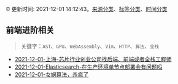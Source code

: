 :alarm_clock: 更新时间: 2021-12-01 14:12:43。[来源分类](../README.md)、[标签分类](../TAGS.md)、[时间分类](../TIMELINE.md)

## 前端进阶相关


> 关键字：`AST`、`GPU`、`WebAssembly`、`Vim`、`HTTP`、`算法`、`全栈`



- [2021-12-01-上海-芯片行业创业公司找后端、前端或者全栈工程师](https://www.v2ex.com/t/819390) 
- [2021-12-01-Elasticsearch-在生产环境单节点部署会有问题吗](https://www.v2ex.com/t/819380) 
- [2021-12-01-女娲算法，杀疯了](https://toutiao.io/k/8rnj5db) 